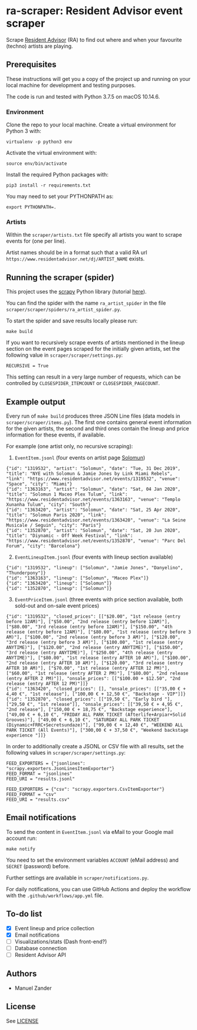 # ra-scraper: Resident Advisor event scraper
Scrape [Resident Advisor](https://residentadvisor.net) (RA) to find out where and when your favourite (techno) artists are playing.

## Prerequisites

These instructions will get you a copy of the project up and running on your local machine for development and testing purposes.

The code is run and tested with Python 3.7.5 on macOS 10.14.6.

### Environment

Clone the repo to your local machine.
Create a virtual environment for Python 3 with:

```
virtualenv -p python3 env
```

Activate the virtual environment with:

```
source env/bin/activate
```

Install the required Python packages with:

```
pip3 install -r requirements.txt
```

You may need to set your PYTHONPATH as:

```
export PYTHONPATH=.
```

### Artists

Within the `scraper/artists.txt` file specify all artists you want to scrape events for (one per line).

Artist names should be in a format such that a valid RA url `https://www.residentadvisor.net/dj/ARTIST_NAME` exists.

## Running the scraper (spider)

This project uses the [scrapy](https://scrapy.org/) Python library (tutorial [here](https://docs.scrapy.org/en/latest/intro/tutorial.html)).

You can find the spider with the name `ra_artist_spider` in the file `scraper/scraper/spiders/ra_artist_spider.py`.

To start the spider and save results locally please run:

```
make build
```

If you want to recursively scrape events of artists mentioned in the lineup section on the event pages scraped for the initially given artists, set the following value in `scraper/scraper/settings.py`:

```
RECURSIVE = True
```

This setting can result in a very large number of requests, which can be controlled by `CLOSESPIDER_ITEMCOUNT` or `CLOSESPIDER_PAGECOUNT`.

## Example output

Every run of `make build` produces three JSON Line files (data models in `scraper/scraper/items.py`).
The first one contains general event information for the given artists, the second and third ones contain the lineup and price information for these events, if available.

For example (one artist only, no recursive scraping):

1. `EventItem.jsonl` (four events on artist page [Solomun](https://www.residentadvisor.net/dj/solomun))

```
{"id": "1319532", "artist": "Solomun", "date": "Tue, 31 Dec 2019", "title": "NYE with Solomun & Jamie Jones by Link Miami Rebels", "link": "https://www.residentadvisor.net/events/1319532", "venue": "Space", "city": "Miami"}
{"id": "1363163", "artist": "Solomun", "date": "Sat, 04 Jan 2020", "title": "Solomun 1 Maceo Plex Tulum", "link": "https://www.residentadvisor.net/events/1363163", "venue": "Templo Xunanha Tulum", "city": "South"}
{"id": "1363420", "artist": "Solomun", "date": "Sat, 25 Apr 2020", "title": "Solomun Paris 2020", "link": "https://www.residentadvisor.net/events/1363420", "venue": "La Seine Musicale / Seguin", "city": "Paris"}
{"id": "1352870", "artist": "Solomun", "date": "Sat, 20 Jun 2020", "title": "Diynamic - Off Week Festival", "link": "https://www.residentadvisor.net/events/1352870", "venue": "Parc Del Forum", "city": "Barcelona"}
```

2. `EventLineupItem.jsonl` (four events with lineup section available)

```
{"id": "1319532", "lineup": ["Solomun", "Jamie Jones", "Danyelino", "Thunderpony"]}
{"id": "1363163", "lineup": ["Solomun", "Maceo Plex"]}
{"id": "1363420", "lineup": ["Solomun"]}
{"id": "1352870", "lineup": ["Solomun"]}
```

3. `EventPriceItem.jsonl` (three events with price section available, both sold-out and on-sale event prices)

```
{"id": "1319532", "closed_prices": [["$20.00", "1st release (entry before 12AM)"], ["$50.00", "2nd release (entry before 12AM)"], ["$80.00", "3rd release (entry before 12AM)"], ["$150.00", "4th release (entry before 12AM)"], ["$80.00", "1st release (entry before 3 AM)"], ["$100.00", "2nd release (entry before 3 AM)"], ["$120.00", "3rd release (entry before 3 AM)"], ["$100.00", "1st release (entry ANYTIME)"], ["$120.00", "2nd release (entry ANYTIME)"], ["$150.00", "3rd release (entry ANYTIME)"], ["$250.00", "4th release (entry ANYTIME)"], ["$80.00", "1st release (entry AFTER 10 AM)"], ["$100.00", "2nd release (entry AFTER 10 AM)"], ["$120.00", "3rd release (entry AFTER 10 AM)"], ["$70.00", "1st release (entry AFTER 12 PM)"], ["$60.00", "1st release (entry AFTER 2 PM)"], ["$80.00", "2nd release (entry AFTER 2 PM)"]], "onsale_prices": [["$100.00 + $12.50", "2nd release (entry AFTER 12 PM)"]]}
{"id": "1363420", "closed_prices": [], "onsale_prices": [["35,00 € + 4,40 €", "1st release"], ["100,00 € + 12,50 €", "Backstage - VIP"]]}
{"id": "1352870", "closed_prices": [["19,50 €", "Early bird "], ["29,50 €", "1st release"]], "onsale_prices": [["39,50 € + 4,95 €", "2nd release"], ["150,00 € + 18,75 €", "Backstage experience"], ["49,00 € + 6,10 €", "FRIDAY ALL PARK TICKET (Afterlife+Arpiar+Solid Grooves)"], ["49,00 € + 6,10 €", "SATURDAY ALL PARK TICKET (Diynamic+FRRC+Secretsundaze)"], ["99,00 € + 12,40 €", "WEEKEND ALL PARK TICKET (All Events)"], ["300,00 € + 37,50 €", "Weekend backstage experience "]]}
```

In order to additionally create a JSONL or CSV file with all results, set the following values in `scraper/scraper/settings.py`:

```
FEED_EXPORTERS = {"jsonlines": "scrapy.exporters.JsonLinesItemExporter"}
FEED_FORMAT = "jsonlines"
FEED_URI = "results.jsonl"
```

```
FEED_EXPORTERS = {"csv": "scrapy.exporters.CsvItemExporter"}
FEED_FORMAT = "csv"
FEED_URI = "results.csv"
```

## Email notifications

To send the content in `EventItem.jsonl` via eMail to your Google mail account run:

```
make notify
```

You need to set the environment variables `ACCOUNT` (eMail address) and `SECRET` (password) before.

Further settings are available in  `scraper/notifications.py`.

For daily notifications, you can use GitHub Actions and deploy the workflow with the `.github/workflows/app.yml` file.



## To-do list

- [x] Event lineup and price collection
- [x] Email notifications
- [ ] Visualizations/stats (Dash front-end?)
- [ ] Database connection
- [ ] Resident Advisor API

## Authors

* Manuel Zander

## License

See [LICENSE](./LICENSE)
